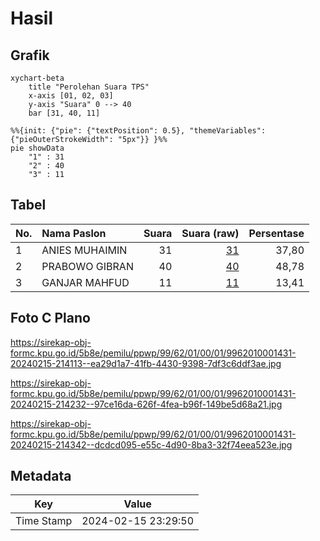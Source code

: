 # Hasil

## Grafik

```mermaid
xychart-beta
    title "Perolehan Suara TPS"
    x-axis [01, 02, 03]
    y-axis "Suara" 0 --> 40
    bar [31, 40, 11]
```

```mermaid
%%{init: {"pie": {"textPosition": 0.5}, "themeVariables": {"pieOuterStrokeWidth": "5px"}} }%%
pie showData
    "1" : 31
    "2" : 40
    "3" : 11
```

## Tabel

| No. | Nama Paslon    | Suara | Suara (raw) | Persentase |
|:--- |:-------------- | -----:| -----------:| ----------:|
| 1   | ANIES MUHAIMIN | 31    | [31][p-1]   | 37,80      |
| 2   | PRABOWO GIBRAN | 40    | [40][p-2]   | 48,78      |
| 3   | GANJAR MAHFUD  | 11    | [11][p-3]   | 13,41      |


[p-1]: https://github.com/gigit-pemilu/pemilu-2024-99-luar-negeri/blob/main/pilpres/hitung-suara/sub/99-luar-negeri/sub/62-kuala-lumpur-malaysia/sub/01-kuala-lumpur-malaysia/sub/0001-kuala-lumpur-malaysia/sub/431-tps-118/sub/paslon-1.txt
[p-2]: https://github.com/gigit-pemilu/pemilu-2024-99-luar-negeri/blob/main/pilpres/hitung-suara/sub/99-luar-negeri/sub/62-kuala-lumpur-malaysia/sub/01-kuala-lumpur-malaysia/sub/0001-kuala-lumpur-malaysia/sub/431-tps-118/sub/paslon-2.txt
[p-3]: https://github.com/gigit-pemilu/pemilu-2024-99-luar-negeri/blob/main/pilpres/hitung-suara/sub/99-luar-negeri/sub/62-kuala-lumpur-malaysia/sub/01-kuala-lumpur-malaysia/sub/0001-kuala-lumpur-malaysia/sub/431-tps-118/sub/paslon-3.txt

## Foto C Plano

https://sirekap-obj-formc.kpu.go.id/5b8e/pemilu/ppwp/99/62/01/00/01/9962010001431-20240215-214113--ea29d1a7-41fb-4430-9398-7df3c6ddf3ae.jpg

https://sirekap-obj-formc.kpu.go.id/5b8e/pemilu/ppwp/99/62/01/00/01/9962010001431-20240215-214232--97ce16da-626f-4fea-b96f-149be5d68a21.jpg

https://sirekap-obj-formc.kpu.go.id/5b8e/pemilu/ppwp/99/62/01/00/01/9962010001431-20240215-214342--dcdcd095-e55c-4d90-8ba3-32f74eea523e.jpg


## Metadata

| Key        | Value               |
| ---------- | ------------------- |
| Time Stamp | 2024-02-15 23:29:50 |



